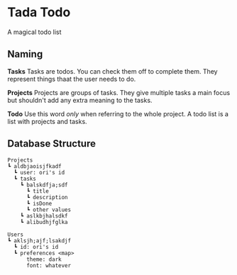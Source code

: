 # Tada Todo
A magical todo list

## Naming
**Tasks**
Tasks are todos. You can check them off to complete them. They represent things thaat the user needs to do.

**Projects**
Projects are groups of tasks. They give multiple tasks a main focus but shouldn't add any extra meaning to the tasks.

**Todo**
Use this word *only* when referring to the whole project. A todo list is a list with projects and tasks.

## Database Structure
```
Projects
┗ aldbjaoisjfkadf
  ┗ user: ori's id
  ┗ tasks
    ┗ balskdfja;sdf
      ┗ title
      ┗ description
      ┗ isDone
      ┗ other values
    ┗ aslkbjhalsdkf
    ┗ alibudhjfglka

Users
┗ aklsjh;ajf;lsakdjf
  ┗ id: ori's id
  ┗ preferences <map>
      theme: dark
      font: whatever
```